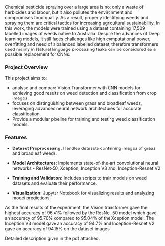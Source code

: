 Chemical pesticide spraying over a large area is not only a waste of herbicides and labour, but it also pollutes the environment and compromises food quality. As a result, properly identifying weeds and spraying them are critical tactics for increasing agricultural sustainability. In this work, the models were trained using a dataset containing 17,509 labelled images of weeds native to Australia. Despite the advances of Deep learning models, it still faces challenges like high computational power, overfitting and need of a balanced labelled dataset, therefore transformers used mainly in Natural language processing tasks can be considered as a possible replacement for CNNs. 
	


### Project Overview

This project aims to:
- analyse and compare Vision Transformer with CNN models for achieving good results on weed detection and classification from crop images. 
- focuses on distinguishing between grass and broadleaf weeds, leveraging advanced neural network architectures for accurate classification.
- Provide a modular pipeline for training and testing weed classification models.

### Features

- **Dataset Preprocessing:** Handles datasets containing images of grass and broadleaf weeds.

- **Model Architectures:** Implements state-of-the-art convolutional neural networks - ResNet-50, Xception, Inception V3 and, Inception-Resnet V2

- **Training and Validation:** Includes scripts to train models on weed datasets and evaluate their performance.

- **Visualization:** Jupyter Notebook for visualizing results and analyzing model predictions.


	
As the final results of the experiment, the Vision transformer gave the highest accuracy of 96.41% followed by the ResNet-50 model which gave an accuracy of 95.70% compared to 95.04% of the Xception model. The Inception V3 model gave an accuracy of 94.7% and Inception-Resnet V2 gave an accuracy of 94.15% on the dataset images.

 Detailed description given in the pdf attached.
